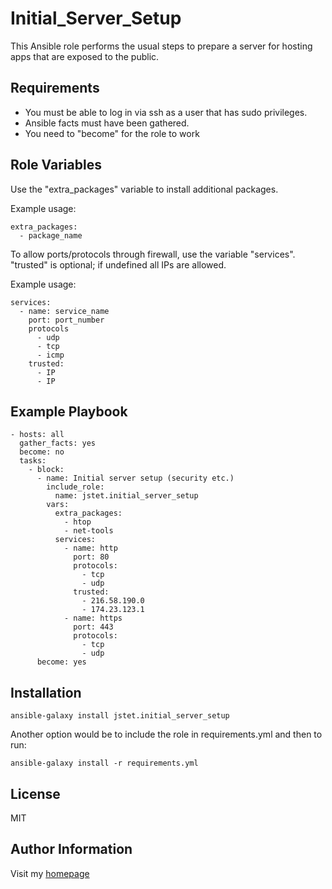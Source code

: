 Initial_Server_Setup
=========

This Ansible role performs the usual steps to prepare a server for hosting apps that are exposed to the public.


Requirements
----------------
- You must be able to log in via ssh as a user that has sudo privileges.
- Ansible facts must have been gathered.
- You need to "become" for the role to work

Role Variables
--------------
Use the "extra_packages" variable to install additional packages.

Example usage:
```
extra_packages:
  - package_name
```
To allow ports/protocols through firewall, use the variable "services". "trusted" is optional; if undefined all IPs are allowed.

Example usage:
```
services:  
  - name: service_name
    port: port_number
    protocols
      - udp
      - tcp
      - icmp
    trusted:
      - IP
      - IP
```
Example Playbook
----------------
```
- hosts: all
  gather_facts: yes
  become: no
  tasks:
    - block:
      - name: Initial server setup (security etc.)
        include_role:
          name: jstet.initial_server_setup
        vars:
          extra_packages:
            - htop
            - net-tools
          services:
            - name: http
              port: 80
              protocols:
                - tcp
                - udp
              trusted:
                - 216.58.190.0
                - 174.23.123.1
            - name: https
              port: 443
              protocols:
                - tcp
                - udp
      become: yes
```
Installation
------------------
```
ansible-galaxy install jstet.initial_server_setup
```
Another option would be to include the role in requirements.yml and then to run:
```
ansible-galaxy install -r requirements.yml 
```

License
-------

MIT

Author Information
------------------

Visit my [homepage](jstet.net)
